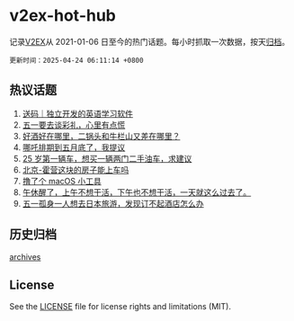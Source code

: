 # v2ex-hot-hub

 记录[V2EX](https://www.v2ex.com/)从 2021-01-06 日至今的热门话题。每小时抓取一次数据，按天[归档](archives)。

`更新时间：2025-04-24 06:11:14 +0800`

## 热议话题

1. [送码｜独立开发的英语学习软件](https://www.v2ex.com/t/1127438)
1. [五一要去谈彩礼，心里有点慌](https://www.v2ex.com/t/1127457)
1. [好酒好在哪里，二锅头和牛栏山又差在哪里？](https://www.v2ex.com/t/1127448)
1. [哪吒排期到五月底了，我提议](https://www.v2ex.com/t/1127549)
1. [25 岁第一辆车，想买一辆两门二手油车，求建议](https://www.v2ex.com/t/1127440)
1. [北京-霍营这块的房子能上车吗](https://www.v2ex.com/t/1127542)
1. [撸了个 macOS 小工具](https://www.v2ex.com/t/1127436)
1. [午休醒了，上午不想干活，下午也不想干活，一天就这么过去了。](https://www.v2ex.com/t/1127502)
1. [五一孤身一人想去日本旅游，发现订不起酒店怎么办](https://www.v2ex.com/t/1127541)

## 历史归档

[archives](archives)

## License

See the [LICENSE](LICENSE) file for license rights and limitations (MIT).
